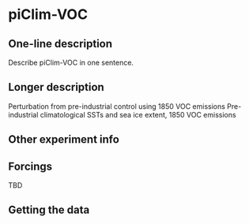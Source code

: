 <!--- This file contains a number of sections -->
<!--- They are bounded by comments like this -->
<!--- Do not edit these sections by hand -->
<!--- Start title -->
# piClim-VOC
<!--- End title -->

## One-line description

<!--- Start one-line-description -->
Describe piClim-VOC in one sentence.
<!--- End one-line-description -->

## Longer description

<!--- Start longer-description -->
Perturbation from pre-industrial control using 1850 VOC emissions
 Pre-industrial climatological SSTs and sea ice extent, 1850 VOC emissions
<!--- End longer-description -->

## Other experiment info

<!--- Start other-experiment-info -->
<!--- End other-experiment-info -->

## Forcings

<!--- Start forcings -->
TBD
<!--- End forcings -->

## Getting the data

<!--- TODO: auto-generate this -->
